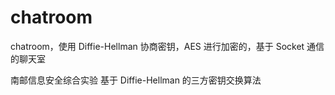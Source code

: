 # chatroom

chatroom，使用 Diffie-Hellman 协商密钥，AES 进行加密的，基于 Socket 通信的聊天室

南邮信息安全综合实验 基于 Diffie-Hellman 的三方密钥交换算法

